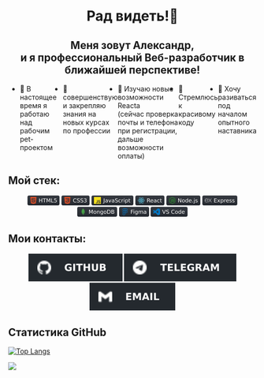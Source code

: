 <h1 align="center"> Рад видеть!👋</h1>
<h2 align="center"> Меня зовут Александр,<br> и я профессиональный Веб-разработчик в ближайшей перспективе!</h2>
<ul style="display: flex">
  <li>🔭 В настоящее время я работаю над рабочим pet-проектом</li>
  <li>👯 совершенствую и закрепляю знания на новых курсах по профессии</li>
  <li>🌱 Изучаю новые возможности Reacta <br>(сейчас проверка почты и телефона при регистрации, дальше возможности оплаты)</li>
  <li>🤔 Стремлюсь к красивому коду</li>
  <li>💬 Хочу разиваться под началом опытного наставника</li>

<!-- - 📫 How to reach me: ...
- 😄 Pronouns: ...
- ⚡ Fun fact: ... -->
</ul>
<h2> Мой стек:</h2>
<div align="center" width="80%">
  <span margin-right="15px" margin-left="15px"><img src="images/html.svg" height="20px"></span>
  <span margin-right="15px" margin-left="15px"><img src="images/css.svg" height="20px"></span>
  <span margin-right="15px" margin-left="15px"><img src="images/js.svg" height="20px"></span>
  <span margin-right="15px" margin-left="15px"><img src="images/react.svg" height="20px"></span>
  <span margin-right="15px" margin-left="15px"><img src="images/nodeJS.svg" height="20px"></span>
  <span margin-right="15px" margin-left="15px"><img src="images/express.svg" height="20px"></span>
  <span margin-right="15px" margin-left="15px"><img src="images/mangoDB.svg" height="20px"></span>
  <span margin-right="15px" margin-left="15px"><img src="images/figma.svg" height="20px"></span>
  <span margin-right="15px" margin-left="15px"><img src="images/vsCode.svg" height="20px"></span>
</div>
<!-- <ul>
  <li>HTML5</li>
  <li>CSS3</li>
  <li>JS</li>
  <li>React</li>
  <li>Node.js</li>
  <li>Express</li>
  <li>MangoDB</li>
  <li>Figma</li>
  <li>VS_Code</li>
  <li></li>
</ul> -->

<h2>Мои контакты:</h2>
<div align="center">
  <a href="https://github.com/alix1982"><img src="images/gitHub.svg"></a>
  <a href="https://web.telegram.org/z/#880062042"><img src="images/telegramm.svg"></a>
  <a href="https://mail.yandex.ru/?uid=891167374#inbox"><img src="images/email.svg"></a>
</div>
<!-- <p>Tg: @alix1982_tg;</p>
<p>Email: alix1982@yandex.ru</p> -->

<h2>Статистика GitHub</h2>
<!-- <div align="center">
  <img src="https://github-readme-stats.vercel.app/api/top-langs/?username=alix1982&layout=compact)](https://github.com/alix1982/github-readme-stats">
</div> -->

[![Top Langs](https://github-readme-stats.vercel.app/api/top-langs/?username=alix1982&layout=compact)](https://github.com/1982/github-readme-stats)

<div>
  <img src="https://komarev.com/ghpvc/?username=alix1982">
</div>


